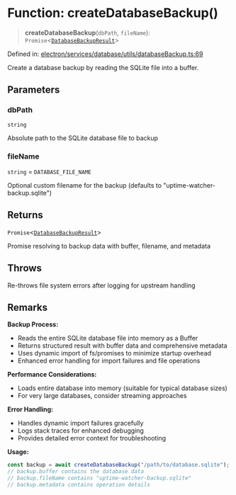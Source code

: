 # Function: createDatabaseBackup()

> **createDatabaseBackup**(`dbPath`, `fileName`): `Promise`\<[`DatabaseBackupResult`](../interfaces/DatabaseBackupResult.md)\>

Defined in: [electron/services/database/utils/databaseBackup.ts:69](https://github.com/Nick2bad4u/Uptime-Watcher/blob/2a45eeb1723f8f7089001af2c92aa07d82dfe7e4/electron/services/database/utils/databaseBackup.ts#L69)

Create a database backup by reading the SQLite file into a buffer.

## Parameters

### dbPath

`string`

Absolute path to the SQLite database file to backup

### fileName

`string` = `DATABASE_FILE_NAME`

Optional custom filename for the backup (defaults to "uptime-watcher-backup.sqlite")

## Returns

`Promise`\<[`DatabaseBackupResult`](../interfaces/DatabaseBackupResult.md)\>

Promise resolving to backup data with buffer, filename, and metadata

## Throws

Re-throws file system errors after logging for upstream handling

## Remarks

**Backup Process:**
- Reads the entire SQLite database file into memory as a Buffer
- Returns structured result with buffer data and comprehensive metadata
- Uses dynamic import of fs/promises to minimize startup overhead
- Enhanced error handling for import failures and file operations

**Performance Considerations:**
- Loads entire database into memory (suitable for typical database sizes)
- For very large databases, consider streaming approaches

**Error Handling:**
- Handles dynamic import failures gracefully
- Logs stack traces for enhanced debugging
- Provides detailed error context for troubleshooting

**Usage:**
```typescript
const backup = await createDatabaseBackup("/path/to/database.sqlite");
// backup.buffer contains the database data
// backup.fileName contains "uptime-watcher-backup.sqlite"
// backup.metadata contains operation details
```
